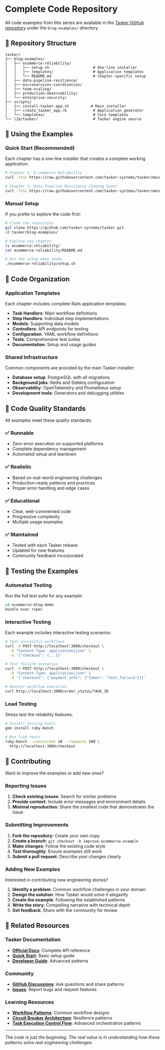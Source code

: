 # Complete Code Repository

All code examples from this series are available in the [Tasker GitHub repository](https://github.com/tasker-systems/tasker) under the `blog-examples/` directory.

## 📁 Repository Structure

```
tasker/
├── blog-examples/
│   ├── ecommerce-reliability/
│   │   ├── setup.sh                    # One-line installer
│   │   ├── templates/                  # Application templates
│   │   └── README.md                   # Chapter-specific setup
│   ├── data-pipeline-resilience/
│   ├── microservices-coordination/
│   ├── team-scaling/
│   ├── production-observability/
│   └── enterprise-security/
├── scripts/
│   ├── install-tasker-app.sh          # Main installer
│   ├── create_tasker_app.rb            # Application generator
│   └── templates/                      # Core templates
└── lib/tasker/                         # Tasker engine source
```

## 🚀 Using the Examples

### Quick Start (Recommended)

Each chapter has a one-line installer that creates a complete working application:

```bash
# Chapter 1: E-commerce Reliability
curl -fsSL https://raw.githubusercontent.com/tasker-systems/tasker/main/blog-examples/ecommerce-reliability/setup.sh | bash

# Chapter 2: Data Pipeline Resilience (Coming Soon)
curl -fsSL https://raw.githubusercontent.com/tasker-systems/tasker/main/blog-examples/data-pipeline-resilience/setup.sh | bash
```

### Manual Setup

If you prefer to explore the code first:

```bash
# Clone the repository
git clone https://github.com/tasker-systems/tasker.git
cd tasker/blog-examples/

# Explore any chapter
ls ecommerce-reliability/
cat ecommerce-reliability/README.md

# Run the setup when ready
./ecommerce-reliability/setup.sh
```

## 🔧 Code Organization

### Application Templates

Each chapter includes complete Rails application templates:

- **Task Handlers**: Main workflow definitions
- **Step Handlers**: Individual step implementations
- **Models**: Supporting data models
- **Controllers**: API endpoints for testing
- **Configuration**: YAML workflow definitions
- **Tests**: Comprehensive test suites
- **Documentation**: Setup and usage guides

### Shared Infrastructure

Common components are provided by the main Tasker installer:

- **Database setup**: PostgreSQL with all migrations
- **Background jobs**: Redis and Sidekiq configuration
- **Observability**: OpenTelemetry and Prometheus setup
- **Development tools**: Generators and debugging utilities

## 📝 Code Quality Standards

All examples meet these quality standards:

### ✅ **Runnable**
- Zero-error execution on supported platforms
- Complete dependency management
- Automated setup and teardown

### ✅ **Realistic**
- Based on real-world engineering challenges
- Production-ready patterns and practices
- Proper error handling and edge cases

### ✅ **Educational**
- Clear, well-commented code
- Progressive complexity
- Multiple usage examples

### ✅ **Maintained**
- Tested with each Tasker release
- Updated for new features
- Community feedback incorporated

## 🧪 Testing the Examples

### Automated Testing

Run the full test suite for any example:

```bash
cd ecommerce-blog-demo
bundle exec rspec
```

### Interactive Testing

Each example includes interactive testing scenarios:

```bash
# Test successful workflows
curl -X POST http://localhost:3000/checkout \
  -H "Content-Type: application/json" \
  -d '{"checkout": {...}}'

# Test failure scenarios
curl -X POST http://localhost:3000/checkout \
  -H "Content-Type: application/json" \
  -d '{"checkout": {"payment_info": {"token": "test_failure"}}}'

# Monitor workflow execution
curl http://localhost:3000/order_status/TASK_ID
```

### Load Testing

Stress test the reliability features:

```bash
# Install testing tools
gem install ruby-bench

# Run load tests
ruby-bench --concurrent 10 --requests 100 \
  http://localhost:3000/checkout
```

## 🤝 Contributing

Want to improve the examples or add new ones?

### Reporting Issues

1. **Check existing issues**: Search for similar problems
2. **Provide context**: Include error messages and environment details
3. **Minimal reproduction**: Share the smallest code that demonstrates the issue

### Submitting Improvements

1. **Fork the repository**: Create your own copy
2. **Create a branch**: `git checkout -b improve-ecommerce-example`
3. **Make changes**: Follow the existing code style
4. **Test thoroughly**: Ensure examples still work
5. **Submit a pull request**: Describe your changes clearly

### Adding New Examples

Interested in contributing new engineering stories?

1. **Identify a problem**: Common workflow challenges in your domain
2. **Design the solution**: How Tasker would solve it elegantly
3. **Create the example**: Following the established patterns
4. **Write the story**: Compelling narrative with technical depth
5. **Get feedback**: Share with the community for review

## 🔗 Related Resources

### Tasker Documentation
- **[Official Docs](../docs/README.md)**: Complete API reference
- **[Quick Start](../docs/QUICK_START.md)**: Basic setup guide
- **[Developer Guide](../docs/DEVELOPER_GUIDE.md)**: Advanced patterns

### Community
- **[GitHub Discussions](https://github.com/tasker-systems/tasker/discussions)**: Ask questions and share patterns
- **[Issues](https://github.com/tasker-systems/tasker/issues)**: Report bugs and request features

### Learning Resources
- **[Workflow Patterns](../docs/workflow-patterns.md)**: Common workflow designs
- **[Circuit Breaker Architecture](../docs/CIRCUIT_BREAKER.md)**: Resilience patterns
- **[Task Execution Control Flow](../docs/TASK_EXECUTION_CONTROL_FLOW.md)**: Advanced orchestration patterns

---

*The code is just the beginning. The real value is in understanding how these patterns solve real engineering challenges.*
